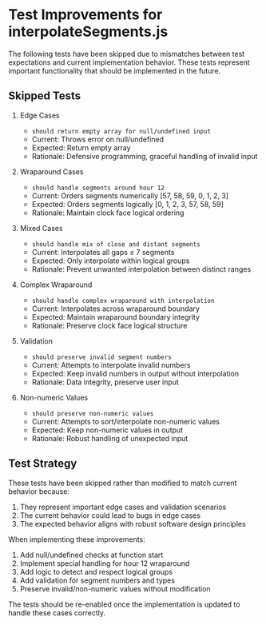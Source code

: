 # Test Improvements for interpolateSegments.js

The following tests have been skipped due to mismatches between test expectations and current implementation behavior. These tests represent important functionality that should be implemented in the future.

## Skipped Tests

1. Edge Cases
   - `should return empty array for null/undefined input`
   - Current: Throws error on null/undefined
   - Expected: Return empty array
   - Rationale: Defensive programming, graceful handling of invalid input

2. Wraparound Cases
   - `should handle segments around hour 12`
   - Current: Orders segments numerically [57, 58, 59, 0, 1, 2, 3]
   - Expected: Orders segments logically [0, 1, 2, 3, 57, 58, 59]
   - Rationale: Maintain clock face logical ordering

3. Mixed Cases
   - `should handle mix of close and distant segments`
   - Current: Interpolates all gaps ≤ 7 segments
   - Expected: Only interpolate within logical groups
   - Rationale: Prevent unwanted interpolation between distinct ranges

4. Complex Wraparound
   - `should handle complex wraparound with interpolation`
   - Current: Interpolates across wraparound boundary
   - Expected: Maintain wraparound boundary integrity
   - Rationale: Preserve clock face logical structure

5. Validation
   - `should preserve invalid segment numbers`
   - Current: Attempts to interpolate invalid numbers
   - Expected: Keep invalid numbers in output without interpolation
   - Rationale: Data integrity, preserve user input

6. Non-numeric Values
   - `should preserve non-numeric values`
   - Current: Attempts to sort/interpolate non-numeric values
   - Expected: Keep non-numeric values in output
   - Rationale: Robust handling of unexpected input

## Test Strategy

These tests have been skipped rather than modified to match current behavior because:
1. They represent important edge cases and validation scenarios
2. The current behavior could lead to bugs in edge cases
3. The expected behavior aligns with robust software design principles

When implementing these improvements:
1. Add null/undefined checks at function start
2. Implement special handling for hour 12 wraparound
3. Add logic to detect and respect logical groups
4. Add validation for segment numbers and types
5. Preserve invalid/non-numeric values without modification

The tests should be re-enabled once the implementation is updated to handle these cases correctly.

